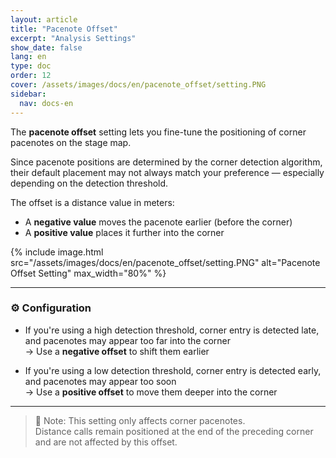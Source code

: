 ```yaml
---
layout: article
title: "Pacenote Offset"
excerpt: "Analysis Settings"
show_date: false
lang: en
type: doc
order: 12
cover: /assets/images/docs/en/pacenote_offset/setting.PNG
sidebar:
  nav: docs-en
---
```


The **pacenote offset** setting lets you fine-tune the positioning of corner pacenotes on the stage map.

Since pacenote positions are determined by the corner detection algorithm, their default placement may not always match your preference — especially depending on the detection threshold.

The offset is a distance value in meters:
- A **negative value** moves the pacenote earlier (before the corner)
- A **positive value** places it further into the corner

{% include image.html
   src="/assets/images/docs/en/pacenote_offset/setting.PNG"
   alt="Pacenote Offset Setting"
   max_width="80%" %}

---

### ⚙️ Configuration

- If you're using a high detection threshold, corner entry is detected late, and pacenotes may appear too far into the corner  
  → Use a **negative offset** to shift them earlier

- If you're using a low detection threshold, corner entry is detected early, and pacenotes may appear too soon  
  → Use a **positive offset** to move them deeper into the corner

---

> 🔎 Note: This setting only affects corner pacenotes.  
> Distance calls remain positioned at the end of the preceding corner and are not affected by this offset.
